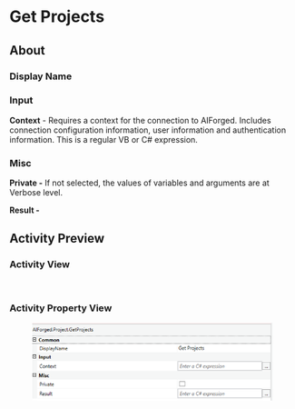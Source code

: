 # Get Projects

## About

### Display Name

### Input

**Context** - Requires a context for the connection to AIForged. Includes connection configuration information, user information and authentication information. This is a regular VB or C# expression.

### Misc

**Private -** If not selected, the values of variables and arguments are at Verbose level.

**Result -**

## Activity Preview

### Activity View

<figure><img src="../../../.gitbook/assets/image (20) (6).png" alt=""><figcaption></figcaption></figure>

### Activity Property View

<figure><img src="../../../.gitbook/assets/image (34) (1) (1) (1).png" alt=""><figcaption></figcaption></figure>
